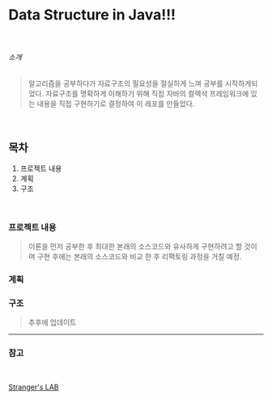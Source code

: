 Data Structure in Java!!!
==========================
<br/>

###### 소개
> 알고리즘을 공부하다가 자료구조의 필요성을 절실하게 느껴 공부를 시작하게되었다.
> 자료구조를 명확하게 이해하기 위해 직접 자바의 컬렉셕 프레임워크에 있는 내용을 직접 구현하기로 결정하여 이 레포를 만들었다.
<br/>

목차
----

1. 프로젝트 내용
2. 계획
3. 구조

<br/>

### 프로젝트 내용
> 이론을 먼저 공부한 후 최대한 본래의 소스코드와 유사하게 구현하려고 할 것이며
> 구현 후에는 본래의 소스코드와 비교 한 후 리팩토링 과정을 거칠 예정.

### 계획
> 

### 구조
> 추후에 업데이트

***

### 참고

<br/>

[Stranger's LAB](https://st-lab.tistory.com/category/자료구조/Java)
